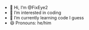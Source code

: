 - 👋 Hi, I’m @FixEye2
- 👀 I’m interested in coding
- 🌱 I’m currently learning code I guess
- 😄 Pronouns: he/him


<!---
FixEye2/FixEye2 is a ✨ special ✨ repository because its `README.md` (this file) appears on your GitHub profile.
You can click the Preview link to take a look at your changes.
--->

